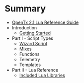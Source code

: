 # Summary

* [OpenTx 2.1 Lua Reference Guide](README.md)
* Introduction
   * [Getting Started](getting_started.md)
* Part I - Script Types
   * [Wizard Script](wizard_script.md)
   * Mixes
   * Functions
   * Telemetry
   * Templates
* Part II - Lua Reference
   * [Included Lua Libraries](included_lua_libraries.md)

